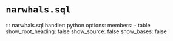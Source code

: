 # `narwhals.sql`

::: narwhals.sql
    handler: python
    options:
      members:
        - table
      show_root_heading: false
      show_source: false
      show_bases: false

